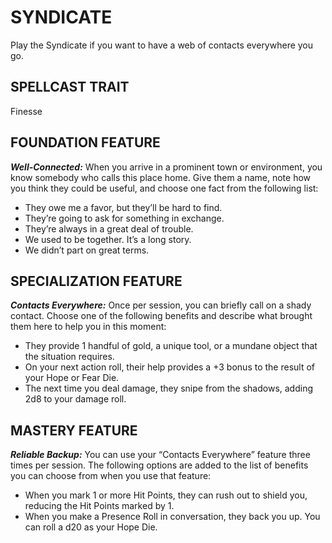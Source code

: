 ﻿---
tags:
  - SubClass
  - CharacterOption
name: 'SYNDICATE'
description: 'Play the Syndicate if you want to have a web of contacts everywhere you go.'
---
# SYNDICATE

Play the Syndicate if you want to have a web of contacts everywhere you go.

## SPELLCAST TRAIT

Finesse

## FOUNDATION FEATURE

***Well-Connected:*** When you arrive in a prominent town or environment, you know somebody who calls this place home. Give them a name, note how you think they could be useful, and choose one fact from the following list:

- They owe me a favor, but they’ll be hard to find.
- They’re going to ask for something in exchange.
- They’re always in a great deal of trouble.
- We used to be together. It’s a long story.
- We didn’t part on great terms.

## SPECIALIZATION FEATURE

***Contacts Everywhere:*** Once per session, you can briefly call on a shady contact. Choose one of the following benefits and describe what brought them here to help you in this moment:

- They provide 1 handful of gold, a unique tool, or a mundane object that the situation requires.
- On your next action roll, their help provides a +3 bonus to the result of your Hope or Fear Die.
- The next time you deal damage, they snipe from the shadows, adding 2d8 to your damage roll.

## MASTERY FEATURE

***Reliable Backup:*** You can use your “Contacts Everywhere” feature three times per session. The following options are added to the list of benefits you can choose from when you use that feature:

- When you mark 1 or more Hit Points, they can rush out to shield you, reducing the Hit Points marked by 1.
- When you make a Presence Roll in conversation, they back you up. You can roll a d20 as your Hope Die.
